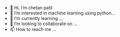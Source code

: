 - 👋 Hi, I’m  chetan patil
- 👀 I’m interested in  machine learning using python...
- 🌱 I’m currently learning ...
- 💞️ I’m looking to collaborate on ...
- 📫 How to reach me ...

<!---
chetanaapa/chetanaapa is a ✨ special ✨ repository because its `README.md` (this file) appears on your GitHub profile.
You can click the Preview link to take a look at your changes.
--->
